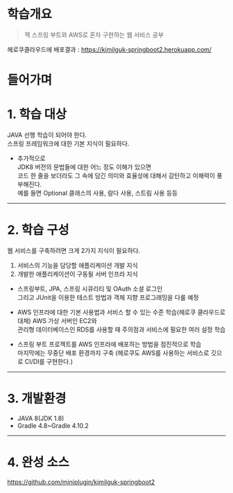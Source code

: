 # 학습개요
> 잭 스프링 부트와 AWS로 혼자 구현하는 웹 서비스 공부

헤로쿠클라우드에 배포결과 : https://kimilguk-springboot2.herokuapp.com/

들어가며
=======================
# 1. 학습 대상
JAVA 선행 학습이 되어야 한다.       
스프링 프레임워크에 대한 기본 지식이 필요하다.

* 추가적으로   
  JDK8 버전의 문법들에 대한 어느 정도 이해가 있으면       
  코드 한 줄을 보더라도 그 속에 담긴 의미와 효율성에 대해서 감탄하고 이해력이 풍부해진다.   
  예를 들면 Optional 클래스의 사용, 람다 사용, 스트림 사용 등등

***   
# 2. 학습 구성
웹 서비스를 구축하려면 크게 2가지 지식이 필요하다.

1. 서비스의 기능을 담당할 애플리케이션 개발 지식
2. 개발한 애플리케이션이 구동될 서버 인프라 지식

* 스프링부트, JPA, 스프링 시큐리티 및 OAuth 소셜 로그인  
  그리고 JUnit을 이용한 테스트 방법과 객체 지향 프로그래밍을 다룰 예정

* AWS 인프라에 대한 기본 사용법과 서비스 할 수 있는 수준 학습(헤로쿠 클라우드로 대체)
  AWS 가상 서버인 EC2와   
  관리형 데이터베이스인 RDS를 사용할 때 주의점과 서비스에 필요한 여러 설정 학습

* 스프링 부트 프로젝트를 AWS 인프라에 배포하는 방법을 점진적으로 학습    
  마지막에는 무중단 배포 환경까지 구축 (헤로쿠도 AWS를 사용하는 서비스로 깃으로 CI/DI를 구현한다.)

***
# 3. 개발환경

* JAVA 8(JDK 1.8)
* Gradle 4.8~Gradle 4.10.2

***
# 4. 완성 소스
https://github.com/miniplugin/kimilguk-springboot2
